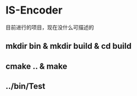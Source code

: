 # IS-Encoder
目前进行的项目，现在没什么可描述的

## mkdir bin & mkdir build & cd build
## cmake .. & make
## ../bin/Test
